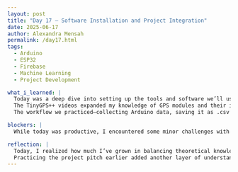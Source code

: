 ```yaml
---
layout: post
title: "Day 17 – Software Installation and Project Integration"  
date: 2025-06-17  
author: Alexandra Mensah  
permalink: /day17.html  
tags:  
  - Arduino  
  - ESP32  
  - Firebase  
  - Machine Learning  
  - Project Development  

what_i_learned: |  
  Today was a deep dive into setting up the tools and software we’ll use for our project. I successfully installed Arduino IDE and learned how to integrate ESP32 from the video tutorials, which was particularly helpful in understanding how the microcontroller communicates with external hardware. The Firebase account setup was also straightforward, and it’s exciting to see how we’ll use it to store and manage real-time data.  
  The TinyGPS++ videos expanded my knowledge of GPS modules and their integration with Arduino. These tutorials broke down complex processes into manageable steps, which I’ll apply when working with location-based data in our project. Additionally, I revisited several Arduino tutorials that covered foundational concepts, such as pin configurations and basic programming, which will streamline the data collection process.  
  The workflow we practiced—collecting Arduino data, saving it as .csv files, uploading it to Colab, and training a machine learning model—helped me see the entire pipeline. It gave me confidence in connecting hardware with software and using ML models to analyze real-world data. Our earlier pitch practice also tied everything together, showing how to present our project clearly and effectively.

blockers: |  
  While today was productive, I encountered some minor challenges with the TinyGPS++ library installation. It took time to make sure the dependencies were correctly configured in Arduino IDE. Also, when it came to understanding Firebase’s structure, it felt overwhelming initially, but following tutorials step by step helped. Lastly, coordinating between multiple tools like Python, Arduino, and Colab required careful attention to ensure compatibility and data accuracy.

reflection: |  
  Today, I realized how much I’ve grown in balancing theoretical knowledge and practical skills. Installing the software and learning about ESP32, GPS, and Firebase showed how the nature of hardware and software in modern projects. Despite some technical difficulties, overcoming them taught me the importance of persistence and resourcefulness.  
  Practicing the project pitch earlier added another layer of understanding, as I saw how to communicate the value of these tools in solving real problems. I also found it fulfilling to integrate concepts like data collection and machine learning into a coherent workflow. Overall, today reinforced the idea that learning is iterative, and even small steps forward can lead to significant progress in a project.  
---
```

